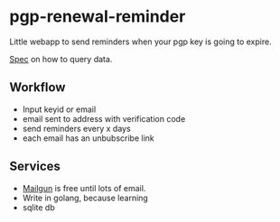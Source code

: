 # pgp-renewal-reminder

Little webapp to send reminders when your pgp key is going to expire.

[Spec](https://tools.ietf.org/html/draft-shaw-openpgp-hkp-00) on how to query data.

## Workflow
* Input keyid or email
* email sent to address with verification code
* send reminders every x days
* each email has an unbubscribe link

## Services
* [Mailgun](mailgun.com) is free until lots of email.
* Write in golang, because learning
* sqlite db
